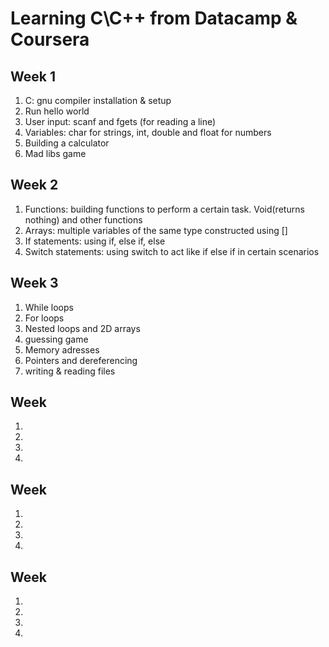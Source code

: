 # Learning C\C++ from Datacamp & Coursera
## Week 1
<ol>
    <li>C: gnu compiler installation & setup</li>
    <li>Run hello world</li>
    <li>User input: scanf and fgets (for reading a line)</li>
    <li>Variables: char for strings, int, double and float for numbers</li>
    <li>Building a calculator</li>
    <li>Mad libs game</li>

</ol>

## Week 2
<ol>
    <li>Functions: building functions to perform a certain task. Void(returns nothing) and other functions</li>
    <li>Arrays: multiple variables of the same type constructed using []</li>
    <li>If statements: using if, else if, else</li>
    <li>Switch statements: using switch to act like if else if in certain scenarios</li>
</ol>


## Week 3
<ol>
    <li>While loops</li>
    <li>For loops</li>
    <li>Nested loops and 2D arrays</li>
    <li>guessing game</li>
    <li>Memory adresses</li>
    <li>Pointers and dereferencing</li>
    <li>writing & reading files</li>

</ol>

## Week 
<ol>
    <li></li>
    <li></li>
    <li></li>
    <li></li>

</ol>

## Week 
<ol>
    <li></li>
    <li></li>
    <li></li>
    <li></li>

</ol>

## Week 
<ol>
    <li></li>
    <li></li>
    <li></li>
    <li></li>

</ol>